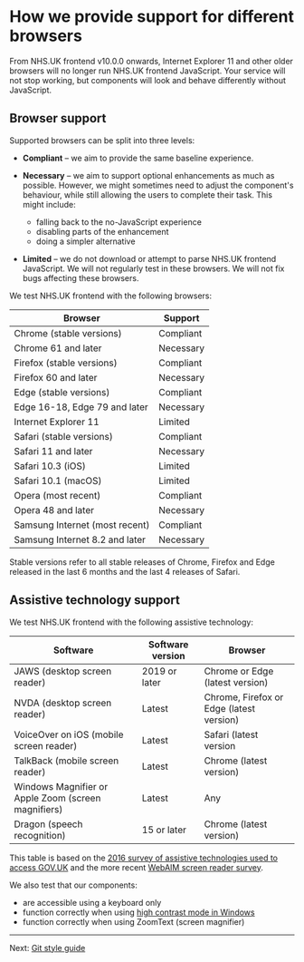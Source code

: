 # How we provide support for different browsers

From NHS.UK frontend v10.0.0 onwards, Internet Explorer 11 and other older browsers will no longer run NHS.UK frontend JavaScript. Your service will not stop working, but components will look and behave differently without JavaScript.

## Browser support

Supported browsers can be split into three levels:

- **Compliant** – we aim to provide the same baseline experience.
- **Necessary** – we aim to support optional enhancements as much as possible. However, we might sometimes need to adjust the component's behaviour, while still allowing the users to complete their task. This might include:

  - falling back to the no-JavaScript experience
  - disabling parts of the enhancement
  - doing a simpler alternative

- **Limited** – we do not download or attempt to parse NHS.UK frontend JavaScript. We will not regularly test in these browsers. We will not fix bugs affecting these browsers.

We test NHS.UK frontend with the following browsers:

| Browser                        | Support   |
| ------------------------------ | --------- |
| Chrome (stable versions)       | Compliant |
| Chrome 61 and later            | Necessary |
| Firefox (stable versions)      | Compliant |
| Firefox 60 and later           | Necessary |
| Edge (stable versions)         | Compliant |
| Edge 16-18, Edge 79 and later  | Necessary |
| Internet Explorer 11           | Limited   |
| Safari (stable versions)       | Compliant |
| Safari 11 and later            | Necessary |
| Safari 10.3 (iOS)              | Limited   |
| Safari 10.1 (macOS)            | Limited   |
| Opera (most recent)            | Compliant |
| Opera 48 and later             | Necessary |
| Samsung Internet (most recent) | Compliant |
| Samsung Internet 8.2 and later | Necessary |

Stable versions refer to all stable releases of Chrome, Firefox and Edge released in the last 6 months and the last 4 releases of Safari.

## Assistive technology support

We test NHS.UK frontend with the following assistive technology:

| Software                                            | Software version | Browser                                  |
| --------------------------------------------------- | ---------------- | ---------------------------------------- |
| JAWS (desktop screen reader)                        | 2019 or later    | Chrome or Edge (latest version)          |
| NVDA (desktop screen reader)                        | Latest           | Chrome, Firefox or Edge (latest version) |
| VoiceOver on iOS (mobile screen reader)             | Latest           | Safari (latest version                   |
| TalkBack (mobile screen reader)                     | Latest           | Chrome (latest version)                  |
| Windows Magnifier or Apple Zoom (screen magnifiers) | Latest           | Any                                      |
| Dragon (speech recognition)                         | 15 or later      | Chrome (latest version)                  |

This table is based on the [2016 survey of assistive technologies used to access GOV.UK](https://accessibility.blog.gov.uk/2016/11/01/results-of-the-2016-gov-uk-assistive-technology-survey/) and the more recent [WebAIM screen reader survey](https://webaim.org/projects/screenreadersurvey9/).

We also test that our components:

- are accessible using a keyboard only
- function correctly when using [high contrast mode in Windows](https://support.microsoft.com/en-gb/help/13862/windows-use-high-contrast-mode)
- function correctly when using ZoomText (screen magnifier)

---

Next: [Git style guide](git-style-guide.md)
